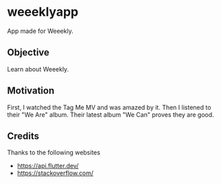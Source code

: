# weeeklyapp

App made for Weeekly.

## Objective

Learn about Weeekly.

## Motivation

First, I watched the Tag Me MV and was amazed by it.
Then I listened to their "We Are" album.
Their latest album "We Can" proves they are good.

## Credits

Thanks to the following websites

- https://api.flutter.dev/
- https://stackoverflow.com/
